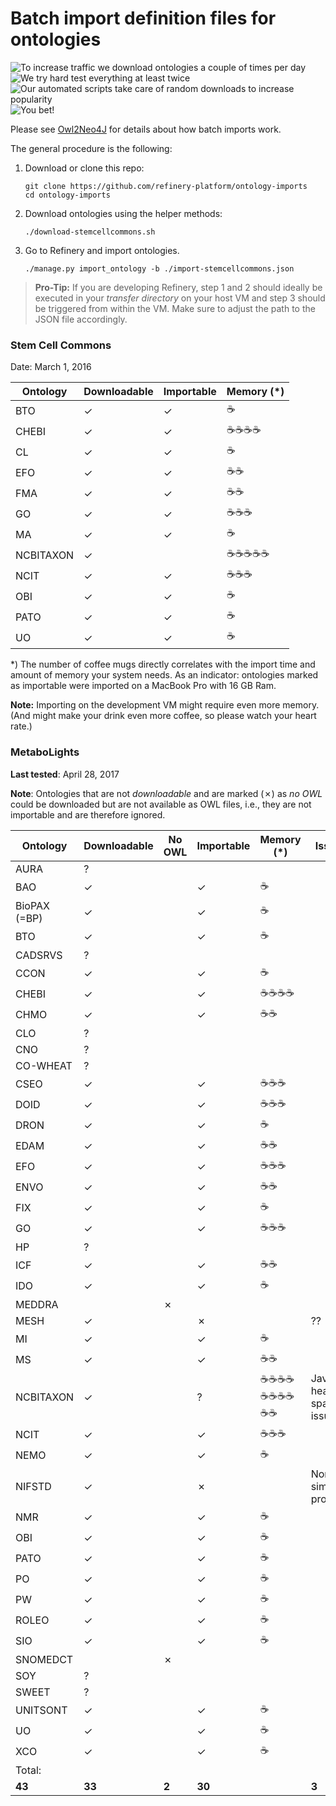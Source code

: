 # Batch import definition files for ontologies

![To increase traffic we download ontologies a couple of times per day](https://img.shields.io/badge/build-passing-brightgreen.svg) ![We try hard test everything at least twice](https://img.shields.io/badge/coverage-142%25-brightgreen.svg) ![Our automated scripts take care of random downloads to increase popularity](https://img.shields.io/badge/downloads-105K%2Fday-brightgreen.svg)  ![You bet!](https://img.shields.io/badge/awesomeness-guaranteed-ff69b4.svg)

Please see [Owl2Neo4J][owl2neo4j] for details about how batch imports work.

The general procedure is the following:

1. Download or clone this repo:

   ```
   git clone https://github.com/refinery-platform/ontology-imports
   cd ontology-imports
   ```

2. Download ontologies using the helper methods:

   ```
   ./download-stemcellcommons.sh
   ```

3. Go to Refinery and import ontologies.

   ```
   ./manage.py import_ontology -b ./import-stemcellcommons.json
   ```

> **Pro-Tip:** If you are developing Refinery, step 1 and 2 should ideally be executed in your _transfer directory_ on your host VM and step 3 should be triggered from within the VM. Make sure to adjust the path to the JSON file accordingly.

### Stem Cell Commons

Date: March 1, 2016

Ontology     | Downloadable | Importable | Memory (*)
------------ | ------------ | ---------- | ----------
BTO          | ✓            | ✓          | ☕
CHEBI        | ✓            | ✓          | ☕☕☕☕
CL           | ✓            | ✓          | ☕
EFO          | ✓            | ✓          | ☕☕
FMA          | ✓            | ✓          | ☕☕
GO           | ✓            | ✓          | ☕☕☕
MA           | ✓            | ✓          | ☕
NCBITAXON    | ✓            |            | ☕☕☕☕☕
NCIT         | ✓            | ✓          | ☕☕☕
OBI          | ✓            | ✓          | ☕
PATO         | ✓            | ✓          | ☕
UO           | ✓            | ✓          | ☕

*) The number of coffee mugs directly correlates with the import time and amount
of memory your system needs. As an indicator: ontologies marked as importable
were imported on a MacBook Pro with 16 GB Ram.

**Note:** Importing on the development VM might require even more memory. (And
might make your drink even more coffee, so please watch your heart rate.)

### MetaboLights

**Last tested**: April 28, 2017

**Note**: Ontologies that are not _downloadable_ and are marked (✗) as _no OWL_
could be downloaded but are not available as OWL files, i.e., they are not
importable and are therefore ignored.

Ontology     | Downloadable | No OWL | Importable | Memory (*) | Issues
------------ | ------------ | ------ | ---------- | ---------- | ------
AURA         | ?            |        |            |            |
BAO          | ✓            |        | ✓          | ☕          |
BioPAX (=BP) | ✓            |        | ✓          | ☕          |
BTO          | ✓            |        | ✓          | ☕          |
CADSRVS      | ?            |        |            |            |
CCON         | ✓            |        | ✓          | ☕          |
CHEBI        | ✓            |        | ✓          | ☕☕☕☕       |
CHMO         | ✓            |        | ✓          | ☕☕         |
CLO          | ?            |        |            |            |
CNO          | ?            |        |            |            |
CO-WHEAT     | ?            |        |            |            |
CSEO         | ✓            |        | ✓          | ☕☕☕        |
DOID         | ✓            |        | ✓          | ☕☕☕        |
DRON         | ✓            |        | ✓          | ☕          |
EDAM         | ✓            |        | ✓          | ☕☕         |
EFO          | ✓            |        | ✓          | ☕☕☕        |
ENVO         | ✓            |        | ✓          | ☕☕         |
FIX          | ✓            |        | ✓          | ☕          |
GO           | ✓            |        | ✓          | ☕☕☕        |
HP           | ?            |        |            |            |
ICF          | ✓            |        | ✓          | ☕☕         |
IDO          | ✓            |        | ✓          | ☕          |
MEDDRA       |              | ✗      |            |            |
MESH         | ✓            |        | ✗          |            | ??
MI           | ✓            |        | ✓          | ☕          |
MS           | ✓            |        | ✓          | ☕☕         |
NCBITAXON    | ✓            |        | ?          | ☕☕☕☕☕☕☕☕☕☕ | Java heap space issue
NCIT         | ✓            |        | ✓          | ☕☕☕        |
NEMO         | ✓            |        | ✓          | ☕          |
NIFSTD       | ✓            |        | ✗          |            | Non-simple property
NMR          | ✓            |        | ✓          | ☕          |
OBI          | ✓            |        | ✓          | ☕          |
PATO         | ✓            |        | ✓          | ☕          |
PO           | ✓            |        | ✓          | ☕          |
PW           | ✓            |        | ✓          | ☕          |
ROLEO        | ✓            |        | ✓          | ☕          |
SIO          | ✓            |        | ✓          | ☕          |
SNOMEDCT     |              | ✗      |            |            |
SOY          | ?            |        |            |            |
SWEET        | ?            |        |            |            |
UNITSONT     | ✓            |        | ✓          | ☕          |
UO           | ✓            |        | ✓          | ☕          |
XCO          | ✓            |        | ✓          | ☕          |
Total:       |              |        |            |            |
**43**       | **33**       | **2**  | **30**     |            | **3**

[owl2neo4j]: https://github.com/flekschas/owl2neo4j/wiki/Batch-Imports

